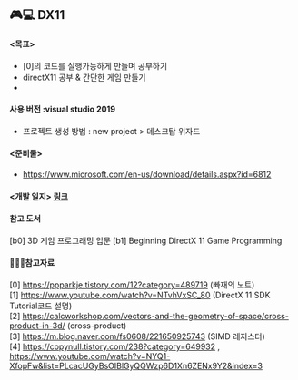 ## 🎮💻 DX11

#### <목표>
  - [0]의 코드를 실행가능하게 만들며 공부하기
  - directX11 공부 & 간단한 게임 만들기
  - 
#### 사용 버전 :visual studio 2019

- 프로젝트 생성 방법 :  new project > 데스크탑 위자드 

#### <준비물>
- https://www.microsoft.com/en-us/download/details.aspx?id=6812

#### <개발 일지> [링크](https://github.com/JuyeongHwang/DX11/blob/main/DevLog.md)
  
#### 참고 도서
[b0] 3D 게임 프로그래밍 입문
[b1] Beginning DirectX 11 Game Programming

#### 📘📙📒참고자료

[0] https://ppparkje.tistory.com/12?category=489719 (빠재의 노트) <br>
[1] https://www.youtube.com/watch?v=NTvhVxSC_80 (DirectX 11 SDK Tutorial코드 설명) <br>
[2] https://calcworkshop.com/vectors-and-the-geometry-of-space/cross-product-in-3d/ (cross-product) <br>
[3] https://m.blog.naver.com/fs0608/221650925743 (SIMD 레지스터) <br>
[4] https://copynull.tistory.com/238?category=649932 , https://www.youtube.com/watch?v=NYQ1-XfopFw&list=PLcacUGyBsOIBlGyQQWzp6D1Xn6ZENx9Y2&index=3
